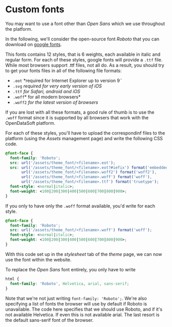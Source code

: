 # Custom fonts

You may want to use a font other than *Open Sans* which we use throughout the platform.

In the following, we'll consider the open-source font *Roboto* that you can download on [google fonts](https://www.google.com/fonts/specimen/Roboto).

This fonts contains 12 styles, that is 6 weights, each available in italic and regular form. For each of these styles, google fonts will provide a `.ttf` file. While most browsers support .ttf files, not all do. As a result, you should try to get your fonts files in all of the following file formats:

* `.eot` *required for Internet Explorer up to version 9¨
* `.svg` *required for very early version of iOS*
* `.ttf` *for Safari, android and iOS*
* `.woff`* for all modern browsers*
* `.woff2` *for the latest version of browsers*

If you are lost with all these formats, a good rule of thumb is to use the `.woff` format since it is supported by all browsers that work with the OpenDataSoft platform.

For each of these styles, you'll have to upload the correspondinf files to the platform (using the *Assets* management page) and write the following CSS code.

``` css
@font-face {
  font-family: 'Roboto';
  src: url('/assets/theme_font/<filename>.eot');
  src: url('/assets/theme_font/<filename>.eot?#iefix') format('embedded-opentype'),
       url('/assets/theme_font/<filename>.woff2') format('woff2'),
       url('/assets/theme_font/<filename>.woff') format('woff'),
       url('/assets/theme_font/<filename>.ttf') format('truetype');
  font-style: <normal|italic>;
  font-weight: <100|200|300|400|500|600|700|800|900>;
}
```

If you only to have only the `.woff` format available, you'd write for each style.

``` css
@font-face {
  font-family: 'Roboto';
  src: url('/assets/theme_font/<filename>.woff') format('woff');
  font-style: <normal|italic>;
  font-weight: <100|200|300|400|500|600|700|800|900>;
}
```

With this code set up in the *stylesheet* tab of the *theme* page, we can now use the font within the website.

To replace the *Open Sans* font entirely, you only have to write

``` css
html {
  font-family: 'Roboto', Helvetica, arial, sans-serif;
}
```

Note that we're not just writing `font-family: 'Roboto';`. We're also specifying a list of fonts the browser will use by default if Roboto is unavailable. The code here specifies that we should use Roboto, and if it's not available Helvetica. If even this is not available arial. The last resort is the default sans-serif font of the browser.
